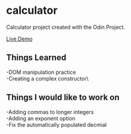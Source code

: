 # calculator

Calculator project created with the Odin Project.

[Live Demo](https://paulinalasko.github.io/calculator)

## Things Learned

-DOM manipulation practice\
-Creating a complex constructor\

## Things I would like to work on

-Adding commas to longer integers\
-Adding an exponent option\
-Fix the automatically populated decmial


